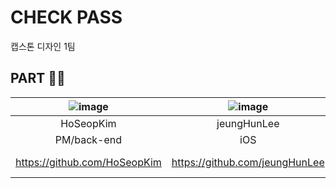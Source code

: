 # **CHECK PASS**

캡스톤 디자인 1팀

## PART 🙋‍♂️
|![image](https://github.com/Capstone-1Team/.github/assets/103043741/5d8b4d49-9c12-4bd0-be44-c5382a288305)| ![image](https://github.com/Capstone-1Team/.github/assets/103043741/5a17b4f0-b06b-41ad-b26a-da13f06bf8aa) | ![image](https://github.com/Capstone-1Team/.github/assets/103043741/c1726e8e-6c1d-49ea-9c1d-fc7ced902cc6) | ![image](https://github.com/Capstone-1Team/.github/assets/103043741/04a83112-567f-49f8-a0e9-f2b88e6f3bfc)
|:---:|:---:|:---:|:---:|
|HoSeopKim|jeungHunLee|ccconac|Seon-DaYeon|
|PM/back-end|iOS|front-end|design|
|https://github.com/HoSeopKim|https://github.com/jeungHunLee|https://github.com/ccconac|https://github.com/Seon-DaYeon|
